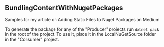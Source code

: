 ## BundlingContentWithNugetPackages

Samples for my article on Adding Static Files to Nuget Packages on Medium

To generate the package for any of the "Producer" projects run `dotnet pack` in the root of the project. To use it, place it in the LocalNuGetSource folder in the "Consumer" project. 